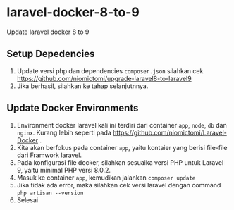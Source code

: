 # laravel-docker-8-to-9
Update laravel docker 8 to 9

## Setup Depedencies
1. Update versi php dan dependencies ```composer.json``` silahkan cek https://github.com/niomictomi/upgrade-laravel8-to-laravel9
2. Jika berhasil, silahkan ke tahap selanjutnnya.

## Update Docker Environments
1. Environment docker laravel kali ini terdiri dari container ```app```, ```node```, ```db``` dan ```nginx```. Kurang lebih seperti pada https://github.com/niomictomi/Laravel-Docker .
2. Kita akan berfokus pada container ```app```, yaitu kontaier yang berisi file-file dari Framwork laravel.
3. Pada konfigurasi file docker, silahkan sesuaika versi PHP untuk Laravel 9, yaitu minimal PHP versi 8.0.2.
4. Masuk ke container ```app```, kemudikan jalankan ```composer update```
5. Jika tidak ada error, maka silahkan cek versi laravel dengan command ```php artisan --version```
6. Selesai
